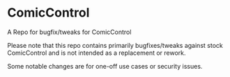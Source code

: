 # ComicControl
A Repo for bugfix/tweaks for ComicControl

Please note that this repo contains primarily bugfixes/tweaks against stock ComicControl and is not intended as a replacement or rework.

Some notable changes are for one-off use cases or security issues.
